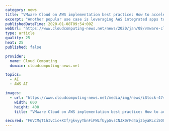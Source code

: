 ```yaml
---
category: news
title: "VMware Cloud on AWS implementation best practice: How to accelerate benefits with upfront planning"
excerpt: "Another popular use case is leveraging AWS integrated apps to perform early predictive analytics, access artificial intelligence (AI), and utilise machine learning capabilities to develop unstructured and semi-structured data to yield actionable market and business analysis. VMware Cloud in AWS opens up integrations and reduces latency between ..."
publishedDateTime: 2020-01-08T09:54:00Z
webUrl: "https://www.cloudcomputing-news.net/news/2020/jan/08/vmware-cloud-aws-implementation-best-practice-how-accelerate-benefits-upfront-planning/"
type: article
quality: 25
heat: 25
published: false

provider:
  name: Cloud Computing
  domain: cloudcomputing-news.net

topics:
  - AI
  - AWS AI

images:
  - url: "https://www.cloudcomputing-news.net/media/img/news/iStock-474325206_wnubeKu.jpg.600x600_q96.png"
    width: 600
    height: 400
    title: "VMware Cloud on AWS implementation best practice: How to accelerate benefits with upfront planning"

secured: "F6VCMqT1hIvCic+XIf/gkvyyTbnFiPWLfUypGvsCNJX0rFd4aj3byaKLci5OGLdMOyResjvmA/bnat716W00V2px4qVWKGwfN89YwpDtbsqSU5C6FcDMMza5ViguzsW1mPvlTDnI/2JzfaCEwERYx8JH+ccKWwGMQU178AMpAGHn2nzBHTxNfbktGaSpJWMp80MskPM+fsj6j2HgA8+UFU6Gg3KEfJpiil6gNTBpHxBfV/u0psL5keSMubE4bYzrAlGT85VB/2v33ZktWcK++GYjHOoKIecKhp+mLy4QhyGOPVEURL6MSVdcH87IlLoa;nq2TV4fo+X7FbjPyjKRCpg=="
---
```


